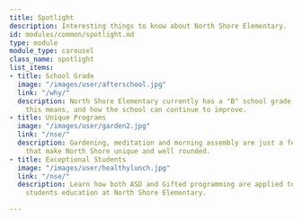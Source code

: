 ```yaml
---
title: Spotlight
description: Interesting things to know about North Shore Elementary.
id: modules/common/spotlight.md
type: module
module_type: carousel
class_name: spotlight
list_items:
- title: School Grade
  image: "/images/user/afterschool.jpg"
  link: "/why/"
  description: North Shore Elementary currently has a "B" school grade. Find out what
    this means, and how the school can continue to improve.
- title: Unique Programs
  image: "/images/user/garden2.jpg"
  link: "/nse/"
  description: Gardening, meditation and morning assembly are just a few of the programs
    that make North Shore unique and well rounded.
- title: Exceptional Students
  image: "/images/user/healthylunch.jpg"
  link: "/nse/"
  description: Learn how both ASD and Gifted programming are applied to enhance a
    students education at North Shore Elementary.

---
```

